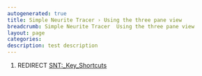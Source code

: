 ```yaml
---
autogenerated: true
title: Simple Neurite Tracer › Using the three pane view
breadcrumb: Simple Neurite Tracer  Using the three pane view
layout: page
categories: 
description: test description
---
```


1.  REDIRECT [SNT:\_Key\_Shortcuts](SNT__Key_Shortcuts "wikilink")
